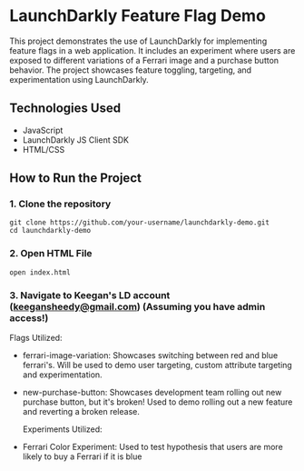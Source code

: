 # LaunchDarkly Feature Flag Demo

This project demonstrates the use of LaunchDarkly for implementing feature flags in a web application. It includes an experiment where users are exposed to different variations of a Ferrari image and a purchase button behavior. The project showcases feature toggling, targeting, and experimentation using LaunchDarkly.

## Technologies Used
- JavaScript
- LaunchDarkly JS Client SDK
- HTML/CSS

## How to Run the Project

### 1. Clone the repository
   ```
   git clone https://github.com/your-username/launchdarkly-demo.git
   cd launchdarkly-demo
   ```

### 2. Open HTML File
   ```
   open index.html
   ```

### 3. Navigate to Keegan's LD account (keegansheedy@gmail.com) (Assuming you have admin access!)

   Flags Utilized:
- ferrari-image-variation: Showcases switching between red and blue ferrari's. Will be used to demo user targeting, custom attribute targeting and experimentation. 
- new-purchase-button: Showcases development team rolling out new purchase button, but it's broken! Used to demo rolling out a new feature and reverting a broken release.  
  

   Experiments Utilized:
- Ferrari Color Experiment: Used to test hypothesis that users are more likely to buy a Ferrari if it is blue
   
